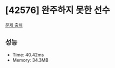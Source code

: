 # [42576] 완주하지 못한 선수

[문제 출처](https://school.programmers.co.kr/learn/courses/30/lessons/42576)

## 성능

- Time: 40.42ms
- Memory: 34.3MB
